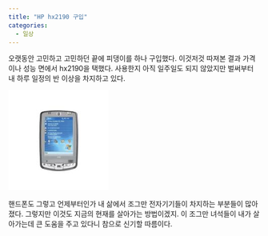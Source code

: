 ```yaml
---
title: "HP hx2190 구입"
categories:
  - 일상
---
```


오랫동안 고민하고 고민하던 끝에 피댕이를 하나 구입했다. 이것저것 따져본 결과 가격이나 성능 면에서 hx2190을 택했다. 사용한지 아직 일주일도 되지 않았지만 벌써부터 내 하루 일정의 반 이상을 차지하고 있다.  

![](/assets/images/posts/2006/05/fl200000000102.jpg)
  
핸드폰도 그렇고 언제부터인가 내 삶에서 조그만 전자기기들이 차지하는 부분들이 많아졌다. 그렇지만 이것도 지금의 현재를 살아가는 방법이겠지. 이 조그만 녀석들이 내가 살아가는데 큰 도움을 주고 있다니 참으로 신기할 따름이다.
